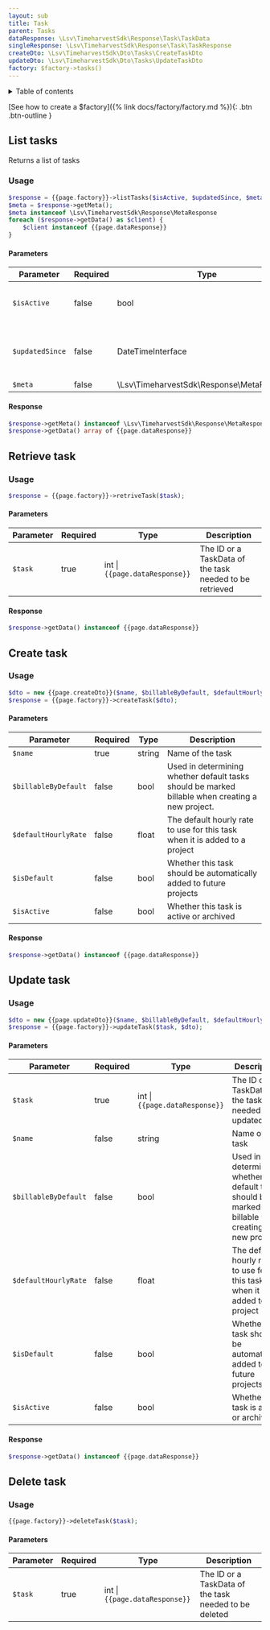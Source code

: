 ```yaml
---
layout: sub
title: Task
parent: Tasks
dataResponse: \Lsv\TimeharvestSdk\Response\Task\TaskData
singleResponse: \Lsv\TimeharvestSdk\Response\Task\TaskResponse
createDto: \Lsv\TimeharvestSdk\Dto\Tasks\CreateTaskDto
updateDto: \Lsv\TimeharvestSdk\Dto\Tasks\UpdateTaskDto
factory: $factory->tasks()
---
```


<details markdown="block">
<summary class="text-delta">Table of contents</summary>
- TOC
{:toc}
</details>

[See how to create a $factory]({% link docs/factory/factory.md %}){: .btn .btn-outline }

## List tasks

Returns a list of tasks

### Usage

```php
$response = {{page.factory}}->listTasks($isActive, $updatedSince, $meta);
$meta = $response->getMeta();
$meta instanceof \Lsv\TimeharvestSdk\Response\MetaResponse
foreach ($response->getData() as $client) {
    $client instanceof {{page.dataResponse}}
}
```

#### Parameters

| Parameter       | Required | Type                                      | Description                                 |
|-----------------|----------|-------------------------------------------|---------------------------------------------|
| `$isActive`     | false    | bool                                      | Select only active or inactive clients      |
| `$updatedSince` | false    | DateTimeInterface                         | Only select clients updated after this date |
| `$meta`         | false    | \Lsv\TimeharvestSdk\Response\MetaResponse | Pagination                                  |

#### Response

```php
$response->getMeta() instanceof \Lsv\TimeharvestSdk\Response\MetaResponse;
$response->getData() array of {{page.dataResponse}}
```

## Retrieve task

### Usage

```php
$response = {{page.factory}}->retriveTask($task);
```

#### Parameters

| Parameter | Required | Type                           | Description                                             |
|-----------|----------|--------------------------------|---------------------------------------------------------|
| `$task`   | true     | int \| `{{page.dataResponse}}` | The ID or a TaskData of the task needed to be retrieved |

#### Response

```php
$response->getData() instanceof {{page.dataResponse}}
```

## Create task

### Usage

```php
$dto = new {{page.createDto}}($name, $billableByDefault, $defaultHourlyRate, $isDefault, $isActive);
$response = {{page.factory}}->createTask($dto);
```

#### Parameters

| Parameter            | Required | Type   | Description                                                                                      |
|----------------------|----------|--------|--------------------------------------------------------------------------------------------------|
| `$name`              | true     | string | Name of the task                                                                                 |
| `$billableByDefault` | false    | bool   | Used in determining whether default tasks should be marked billable when creating a new project. |
| `$defaultHourlyRate` | false    | float  | The default hourly rate to use for this task when it is added to a project                       |
| `$isDefault`         | false    | bool   | Whether this task should be automatically added to future projects                               |
| `$isActive`          | false    | bool   | Whether this task is active or archived                                                          |

#### Response

```php
$response->getData() instanceof {{page.dataResponse}}
```

## Update task

### Usage

```php
$dto = new {{page.updateDto}}($name, $billableByDefault, $defaultHourlyRate, $isDefault, $isActive);
$response = {{page.factory}}->updateTask($task, $dto);
```

#### Parameters

| Parameter            | Required | Type                           | Description                                                                                      |
|----------------------|----------|--------------------------------|--------------------------------------------------------------------------------------------------|
| `$task`              | true     | int \| `{{page.dataResponse}}` | The ID or a TaskData of the task needed to be updated                                            |
| `$name`              | false    | string                         | Name of the task                                                                                 |
| `$billableByDefault` | false    | bool                           | Used in determining whether default tasks should be marked billable when creating a new project. |
| `$defaultHourlyRate` | false    | float                          | The default hourly rate to use for this task when it is added to a project                       |
| `$isDefault`         | false    | bool                           | Whether this task should be automatically added to future projects                               |
| `$isActive`          | false    | bool                           | Whether this task is active or archived                                                          |

#### Response

```php
$response->getData() instanceof {{page.dataResponse}}
```

## Delete task

### Usage

```php
{{page.factory}}->deleteTask($task);
```

#### Parameters

| Parameter | Required | Type                           | Description                                           |
|-----------|----------|--------------------------------|-------------------------------------------------------|
| `$task`   | true     | int \| `{{page.dataResponse}}` | The ID or a TaskData of the task needed to be deleted |

